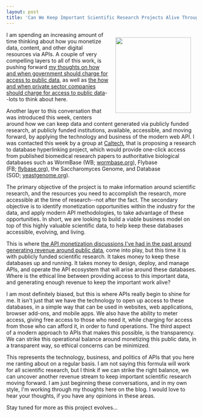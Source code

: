 ```yaml
---
layout: post
title: 'Can We Keep Important Scientific Research Projects Alive Through Revenue Generated From API Access?'
---
```

<p><img style="padding: 15px;" src="http://kinlane-productions.s3.amazonaws.com/api-evangelist-site/blog/research-funding-using-apis.png" alt="" width="200" align="right" /></p>
<p>I am spending an increasing amount of time thinking about how you monetize data, content, and other digital resources via APIs. A couple of very compelling layers to all of this work, is pushing forward <a href="http://apievangelist.com/2014/03/07/a-better-understanding-of-government-apis-and-their-consumers-before-considering-charging-for-use/">my thoughts on how and when government should charge for access to public data</a>, as well as <a href="http://apievangelist.com/2015/08/11/hdscores-one-potential-api-driven-business-model-aggregating-public-data/">the how and when private sector companies should charge for access to public data</a>--lots to think about here.</p>
<p>Another layer to this conversation that was introduced this week, centers around how we can keep data and content generated via publicly funded research, at publicly funded institutions, available, accessible, and moving forward, by applying the technology and business of the modern web API. I was contacted this week by a group at <a href="http://www.caltech.edu/">Caltech</a>, that is proposing a research to database hyperlinking project, which would provide one-click access from published biomedical research papers to authoritative biological databases such as WormBase (WB;&nbsp;<a href="http://wormbase.org">wormbase.org</a>), Flybase (FB;&nbsp;<a href="http://flybase.org">flybase.org</a>), the Saccharomyces Genome, and Database (SGD;&nbsp;<a href="http://yeastgenome.org">yeastgenome.org</a>).</p>
<p>The primary objective of the project is to make information around scientific research, and the resources you need to accomplish the research, more accessible at the time of research--not after the fact. The secondary objective is to identify monetization opportunities within the industry for the data, and apply modern API methodologies, to take advantage of these opportunities. In short, we are looking to build a viable business model on top of this highly valuable scientific data, to help keep these databases accessible, evolving, and living.&nbsp;</p>
<p>This is where <a href="http://apievangelist.com/2012/02/01/should-the-government-subsidize-and-profit-from-data-markets/">the API monetization discussions I've had in the past around generating revenue around public data</a>, come into play, but this time it is with publicly funded scientific research. It takes money to keep these databases up and running. It takes money to design, deploy, and manage APIs, and operate the API ecosystem that will arise around these databases. Where is the ethical line between providing access to this important data, and generating enough revenue to keep the important work alive?</p>
<p>I am most definitely biased, but this is where APIs really begin to shine for me. It isn't just that we have the technology to open up access to these databases, in a simple way that can be used in websites, web applications, browser add-ons, and mobile apps. We also have the ability to meter access, giving free access to those who need it, while charging for access from those who can afford it, in order to fund operations. The third aspect of a modern approach to APIs that makes this possible, is the transparency. We can strike this operational balance around monetizing this public data, in a transparent way, so ethical concerns can be minimized.</p>
<p>This represents the technology, business, and politics of APIs that you here me ranting about on a regular basis. I am not saying this formula will work for all scientific research, but I think if we can strike the right balance, we can uncover another revenue stream to keep important scientific research moving forward. I am just beginning these conversations, and in my own style, I'm working through my thoughts here on the blog. I would love to hear your thoughts, if you have any opinions in these areas.</p>
<p>Stay tuned for more as this project evolves...</p>
